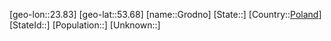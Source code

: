 ﻿---
location: [53.68,23.83]
type: City
tags:
- geo/City


SpocWebEntityId: 30586
isDeleted: false
confidential: public

---
[geo-lon::23.83]
[geo-lat::53.68]
[name::Grodno]
[State::]
[Country::[Poland](geo/Continent/Europe/Poland.md)]
[StateId::]
[Population::]
[Unknown::]

